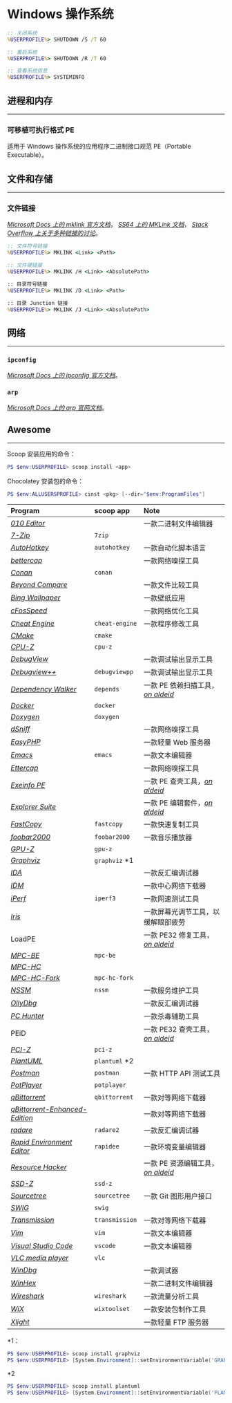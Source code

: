 # Windows 操作系统

```cmd
:: 关闭系统
%USERPROFILE%> SHUTDOWN /S /T 60

:: 重启系统
%USERPROFILE%> SHUTDOWN /R /T 60

:: 查看系统信息
%USERPROFILE%> SYSTEMINFO
```

## 进程和内存
---

### 可移植可执行格式 PE

适用于 Windows 操作系统的应用程序二进制接口规范 PE（Portable Executable）。

## 文件和存储
---

### 文件链接

[*Microsoft Docs 上的 mklink 官方文档*](https://docs.microsoft.com/windows-server/administration/windows-commands/mklink)，
[*SS64 上的 MKLink 文档*](https://ss64.com/nt/mklink.html)，
[*Stack Overflow 上关于多种链接的讨论*](https://stackoverflow.com/questions/9042542)。

```cmd
:: 文件符号链接
%USERPROFILE%> MKLINK <Link> <Path>

:: 文件硬链接
%USERPROFILE%> MKLINK /H <Link> <AbsolutePath>

:: 目录符号链接
%USERPROFILE%> MKLINK /D <Link> <Path>

:: 目录 Junction 链接
%USERPROFILE%> MKLINK /J <Link> <AbsolutePath>
```

## 网络
---

### `ipconfig`

[*Microsoft Docs 上的 ipconfig 官方文档*](https://docs.microsoft.com/windows-server/administration/windows-commands/ipconfig)。

### `arp`

[*Microsoft Docs 上的 arp 官网文档*](https://docs.microsoft.com/windows-server/administration/windows-commands/arp)。

## Awesome
---

Scoop 安装应用的命令：

```ps1
PS $env:USERPROFILE> scoop install <app>
```

Chocolatey 安装包的命令：

```ps1
PS $env:ALLUSERSPROFILE> cinst <pkg> [--dir="$env:ProgramFiles"]
```

| Program                                                | scoop app      | Note |
|:------------------------------------------------------ |:-------------- |:---- |
| [*010 Editor*]                                         |                | 一款二进制文件编辑器
| [*7-Zip*](https://www.7-zip.org/)                      | `7zip`         |
| [*AutoHotkey*](https://www.autohotkey.com/)            | `autohotkey`   | 一款自动化脚本语言
| [*bettercap*](https://bettercap.org/)                  |                | 一款网络嗅探工具
| [*Conan*](https://conan.io/)                           | `conan`        |
| [*Beyond Compare*](https://scootersoftware.com/)       |                | 一款文件比较工具
| [*Bing Wallpaper*]                                     |                | 一款壁纸应用
| [*cFosSpeed*](https://cfos.de/)                        |                | 一款网络优化工具
| [*Cheat Engine*](https://cheatengine.org/)             | `cheat-engine` | 一款程序修改工具
| [*CMake*](https://cmake.org/)                          | `cmake`        | 
| [*CPU-Z*]                                              | `cpu-z`        |
| [*DebugView*]                                          |                | 一款调试输出显示工具
| [*Debugview++*]                                        | `debugviewpp`  | 一款调试输出显示工具
| [*Dependency Walker*](http://dependencywalker.com/)    | `depends`      | 一款 PE 依赖扫描工具，[*on aldeid*](https://www.aldeid.com/wiki/Dependency-Walker)
| [*Docker*](https://www.docker.com/)                    | `docker`       |
| [*Doxygen*](https://doxygen.nl/)                       | `doxygen`      |
| [*dSniff*]                                             |                | 一款网络嗅探工具
| [*EasyPHP*](https://easyphp.org/)                      |                | 一款轻量 Web 服务器
| [*Emacs*]                                              | `emacs`        | 一款文本编辑器
| [*Ettercap*](https://www.ettercap-project.org)         |                | 一款网络嗅探工具
| [*Exeinfo PE*](http://exeinfo.xn.pl/)                  |                | 一款 PE 查壳工具，[*on aldeid*](https://www.aldeid.com/wiki/Exeinfo-PE)
| [*Explorer Suite*]                                     |                | 一款 PE 编辑套件，[*on aldeid*](https://www.aldeid.com/wiki/Explorer-Suite)
| [*FastCopy*](https://fastcopy.jp/)                     | `fastcopy`     | 一款快速复制工具
| [*foobar2000*](https://www.foobar2000.org/)            | `foobar2000`   | 一款音乐播放器
| [*GPU-Z*]                                              | `gpu-z`        |
| [*Graphviz*](https://graphviz.org/)                    | `graphviz` *1  |
| [*IDA*]                                                |                | 一款反汇编调试器
| [*IDM*](https://www.internetdownloadmanager.com/)      |                | 一款中心网络下载器
| [*iPerf*](https://iperf.fr/)                           | `iperf3`       | 一款网速测试工具
| [*Iris*](https://iristech.co/)                         |                | 一款屏幕光调节工具，以缓解眼部疲劳
| LoadPE                                                 |                | 一款 PE32 修复工具，[*on aldeid*](https://www.aldeid.com/wiki/LordPE)
| [*MPC-BE*](https://mpc-be.org/)                        | `mpc-be`       |
| [*MPC-HC*](https://mpc-hc.org/)                        |                |
| [*MPC-HC-Fork*]                                        | `mpc-hc-fork`  |
| [*NSSM*](https://nssm.cc/)                             | `nssm`         | 一款服务维护工具
| [*OllyDbg*](http://ollydbg.de/)                        |                | 一款反汇编调试器
| [*PC Hunter*](http://xuetr.com/)                       |                | 一款杀毒辅助工具
| PEiD                                                   |                | 一款 PE32 查壳工具，[*on aldeid*](https://www.aldeid.com/wiki/PEiD)
| [*PCI-Z*](https://www.pci-z.com/)                      | `pci-z`        |
| [*PlantUML*](https://plantuml.com/)                    | `plantuml` *2  |
| [*Postman*](https://postman.com/)                      | `postman`      | 一款 HTTP API 测试工具
| [*PotPlayer*](https://potplayer.daum.net/)             | `potplayer`    |
| [*qBittorrent*](https://qbittorrent.org/)              | `qbittorrent`  | 一款对等网络下载器
| [*qBittorrent-Enhanced-Edition*]                       |                | 一款对等网络下载器
| [*radare*](https://radare.org/)                        | `radare2`      | 一款反汇编调试器
| [*Rapid Environment Editor*](https://rapidee.com/)     | `rapidee`      | 一款环境变量编辑器
| [*Resource Hacker*]                                    |                | 一款 PE 资源编辑工具，[*on aldeid*](https://www.aldeid.com/wiki/ResourceHacker)
| [*SSD-Z*]                                              | `ssd-z`        |
| [*Sourcetree*](https://www.sourcetreeapp.com/)         | `sourcetree`   | 一款 Git 图形用户接口
| [*SWIG*](http://swig.org/)                             | `swig`         |
| [*Transmission*](https://transmissionbt.com/)          | `transmission` | 一款对等网络下载器
| [*Vim*](https://www.vim.org/)                          | `vim`          | 一款文本编辑器
| [*Visual Studio Code*](https://code.visualstudio.com/) | `vscode`       | 一款文本编辑器
| [*VLC media player*](https://www.videolan.org/vlc/)    | `vlc`          |
| [*WinDbg*](http://windbg.org/)                         |                | 一款调试器
| [*WinHex*](http://winhex.com/winhex/)                  |                | 一款二进制文件编辑器
| [*Wireshark*](https://wireshark.org/)                  | `wireshark`    | 一款流量分析工具
| [*WiX*](https://wixtoolset.org/)                       | `wixtoolset`   | 一款安装包制作工具
| [*Xlight*](https://xlightftpd.com/)                    |                | 一款轻量 FTP 服务器

[*010 Editor*]: <https://sweetscape.com/010editor/>
[*Bing Wallpaper*]: <https://www.microsoft.com/en-us/bing/bing-wallpaper>
[*CPU-Z*]: <https://www.cpuid.com/softwares/cpu-z.html>
[*DebugView*]: <https://docs.microsoft.com/sysinternals/downloads/debugview>
[*Debugview++*]: <https://github.com/CobaltFusion/DebugViewPP>
[*dSniff*]: <https://monkey.org/~dugsong/dsniff/>
[*Emacs*]: <https://www.gnu.org/software/emacs/>
[*Explorer Suite*]: <https://ntcore.com/?page_id=388> "CFF Explorer, PE Detective & Task Explorer"
[*GPU-Z*]: <https://www.techpowerup.com/download/techpowerup-gpu-z/>
[*IDA*]: <https://hex-rays.com/products/ida/>
[*MPC-HC-Fork*]: <https://github.com/clsid2/mpc-hc>
[*qBittorrent-Enhanced-Edition*]: <https://github.com/c0re100/qBittorrent-Enhanced-Edition>
[*Resource Hacker*]: <http://angusj.com/resourcehacker/>
[*SSD-Z*]: <http://aezay.dk/aezay/ssdz/>

*1：
```ps1
PS $env:USERPROFILE> scoop install graphviz
PS $env:USERPROFILE> [System.Environment]::setEnvironmentVariable('GRAPHVIZ_DOT', (Join-Path $env:SCOOP 'shims\dot.exe'), [System.EnvironmentVariableTarget]::User)
```

*2
```ps1
PS $env:USERPROFILE> scoop install plantuml
PS $env:USERPROFILE> [System.Environment]::setEnvironmentVariable('PLANTUML', (Join-Path $env:SCOOP 'shims\plantuml.cmd'), [System.EnvironmentVariableTarget]::User)
```